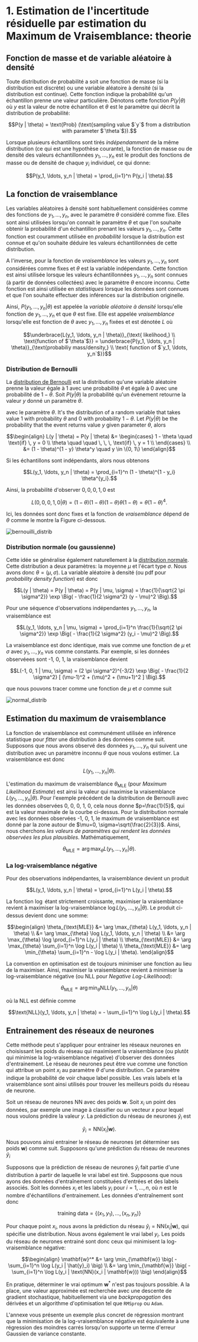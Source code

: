 # 1. Estimation de l'incertitude résiduelle par estimation du Maximum de Vraisemblance: theorie

## Fonction de masse et de variable aléatoire à densité


Toute distribution de probabilité a soit une fonction de masse (si la distribution est discrète) ou une variable aléatoire à densité (si la distribution est continue). Cette fonction indique la probabilité qu'un échantillon prenne une valeur particulière. Dénotons cette fonction $`P(y | \theta)`$ où $`y`$ est la valeur de notre échantillon et $`\theta`$ est le paramètre qui décrit la distribution de probabilité:

```math
P(y | \theta) = \text{Prob} (\text{sampling value $`y`$ from a distribution with parameter $`\theta`$}).
```

Lorsque plusieurs échantillons sont tirés *indépendamment* de la même distribution (ce qui est une hypothèse courante), la fonction de masse ou de densité des valeurs échantillonnées $`y_1, \ldots, y_n`$ est le produit des fonctions de masse ou de densité de chaque $`y_i`$ individuel, ce qui donne:

```math
P(y_1, \ldots, y_n | \theta) = \prod_{i=1}^n P(y_i | \theta).
```


## La fonction de vraisemblance

Les variables aléatoires à densité sont habituellement considérées comme des fonctions de $`y_1, \ldots, y_n`$, avec le paramètre $`\theta`$ considéré comme fixe. Elles sont ainsi utilisées lorsqu'on connait le paramètre $`\theta`$ et que l'on souhaite obtenir la probabilité d'un échantillon prenant les valeurs $`y_1, \ldots, y_n`$. Cette fonction est couramment utilisée en *probabilité* lorsque la distribution est connue et qu'on souhaite déduire les valeurs échantillonnées de cette distribution.

A l'inverse, pour la fonction de *vraisemblance* les valeurs $`y_1, \ldots, y_n`$ sont considérées comme fixes et $`\theta`$ est la variable indépendante. Cette fonction est ainsi utilisée lorsque les valeurs échantillonnées $`y_1, \ldots, y_n`$ sont connues (à partir de données collectées) avec le paramètre $`\theta`$ encore inconnu. Cette fonction est ainsi utilisée en *statistiques* lorsque les données sont connues et que l'on souhaite effectuer des inférences sur la distribution originelle.

Ainsi, $`P(y_1, \ldots, y_n | \theta)`$ est appelée la *variable aléatoire à densité* lorsqu'elle fonction de $`y_1, \ldots, y_n`$ et que $`\theta`$ est fixe. Elle est appelée *vraisemblance* lorsqu'elle est fonction de $`\theta`$ avec $`y_1, \ldots, y_n`$ fixées et est dénotée $`L`$ où

```math
\underbrace{L(y_1, \ldots, y_n | \theta)}_{\text{ likelihood,} \\ \text{function of $`\theta`$}} = \underbrace{P(y_1, \ldots, y_n | \theta)}_{\text{probabiliy mass/density,} \\ \text{ function of $`y_1, \ldots, y_n`$}}
```


### Distribution de Bernoulli

La [distribution de Bernoulli](https://en.wikipedia.org/wiki/Bernoulli_distribution) est la distribution qu'une variable aléatoire prenne la valeur égale à 1 avec une probabilité $`\theta`$ et égale à 0 avec une probabilité de $`1-\theta`$. Soit $`P(y | \theta)`$ la probabilité qu'un événement retourne la valeur $`y`$ donné un paramètre $`\theta`$. 

avec le paramètre $`\theta`$. It's the distribution of a random variable that takes value 1 with probability $`\theta`$ and 0 with probability $`1-\theta`$. Let $`P(y | \theta)`$ be the probability that the event returns value $`y`$ given parameter $`\theta`$, alors

```math
\begin{align}
L(y | \theta) = P(y | \theta) &= \begin{cases}
1 - \theta \quad \text{if} \, y = 0 \\
\theta \quad \quad \, \, \, \text{if} \, y = 1 \\
\end{cases} \\
&= (1 - \theta)^{1 - y} \theta^y \quad y \in \{0, 1\}
\end{align}
```

Si les échantillons sont indépendants, alors nous obtenons
```math
L(y_1, \ldots, y_n | \theta) = \prod_{i=1}^n (1 - \theta)^{1 - y_i} \theta^{y_i}.
```

Ainsi, la probabilité d'observer $`0, 0, 0, 1, 0`$ est

```math
L(0, 0, 0, 1, 0 | \theta) = (1 - \theta)(1 - \theta)(1 - \theta)\theta(1 - \theta) = \theta(1 - \theta)^4.
```

Ici, les données sont donc fixes et la fonction de *vraisemblance* dépend de $`\theta`$ comme le montre la Figure ci-dessous. 

![bernouilli_distrib](figures/bernoulli_likelihood.png)


### Distribution normale (ou gaussienne)

Cette idée se généralise également naturellement à la [distribution normale](https://en.wikipedia.org/wiki/Normal_distribution). Cette distribution a deux paramètres: la moyenne $`\mu`$ et l'écart type $`\sigma`$. Nous avons donc $`\theta = (\mu, \sigma)`$. La variable aléatoire à densité (ou pdf pour *probability density function*) est donc

```math
L(y | \theta) = P(y | \theta) = P(y | \mu, \sigma) = \frac{1}{\sqrt{2 \pi \sigma^2}} \exp \Big( - \frac{1}{2 \sigma^2} (y - \mu)^2 \Big).
```

Pour une séquence d'observations indépendantes $`y_1, \ldots, y_n`$, la vraisemblance est

```math
L(y_1, \ldots, y_n | \mu, \sigma) = \prod_{i=1}^n \frac{1}{\sqrt{2 \pi \sigma^2}} \exp \Big( - \frac{1}{2 \sigma^2} (y_i - \mu)^2 \Big).
```

La vraisemblance est donc identique, mais vue comme une fonction de $`\mu`$ et $`\sigma`$ avec $`y_1, \ldots, y_n`$ vus comme constants. Par exemple, si les données observéees sont -1, 0, 1, la vraisemblance devient 

```math
L(-1, 0, 1 | \mu, \sigma) = (2 \pi \sigma^2)^{-3/2} \exp \Big( - \frac{1}{2 \sigma^2} [ (\mu-1)^2 + (\mu)^2 + (\mu+1)^2 ] \Big).
```

que nous pouvons tracer comme une fonction de $`\mu`$ et $`\sigma`$ comme suit

![normal_distrib](figures/gaussian_likelihood.png)

## Estimation du maximum de vraisemblance

La fonction de vraisemblance est communément utilisée en inférence statistique pour *fitter* une distribution à des données comme suit. Supposons que nous avons observé des données $`y_1, \ldots, y_n`$ qui suivent une distribution avec un paramètre inconnu $`\theta`$ que nous voulons estimer. La vraisemblance est donc

```math
L(y_1, \ldots, y_n | \theta).
```

L'estimation du maximum de vraisemblance $`\theta_{\text{MLE}}`$ (pour *Maximum Likelihood Estimate*) est ainsi la valeur qui maximise la vraisemblance $`L(y_1, \ldots, y_n | \theta)`$. Pour l'exemple précédent de la distribution de Bernoulli avec les données observées 0, 0, 0, 1, 0, cela nous donne $`p=\frac{1}{5}`$, qui est la valeur maximale de la courbe ci-dessus. Pour la distribution normale avec les données observées -1, 0, 1, le maximum de vraisemblance est donné par la zone autour de $`\mu=0, \sigma=\sqrt{\frac{2}{3}}`$. Ainsi, nous cherchons *les valeurs de paramètres qui rendent les données observées les plus plausibles*. Mathématiquement,  

```math
\theta_{\text{MLE}} = \arg \max_{\theta} L(y_1, \ldots, y_n | \theta).
```


### La log-vraisemblance négative


Pour des observations indépendantes, la vraisemblance devient un produit

```math
L(y_1, \ldots, y_n | \theta) = \prod_{i=1}^n L(y_i | \theta).
```

La fonction $`\log`$ étant strictement croissante, maximiser la vraisemblance revient à maximiser la log-vraisemblance $`\log L(y_1, \ldots, y_n | \theta)`$. Le produit ci-dessus devient donc une somme:

```math
\begin{align}
\theta_{\text{MLE}} &= \arg \max_{\theta} L(y_1, \ldots, y_n | \theta) \\
&= \arg \max_{\theta} \log L(y_1, \ldots, y_n | \theta) \\
&= \arg \max_{\theta} \log \prod_{i=1}^n L(y_i | \theta) \\
\theta_{\text{MLE}} &= \arg \max_{\theta} \sum_{i=1}^n \log L(y_i | \theta) \\
\theta_{\text{MLE}} &= \arg \min_{\theta} \sum_{i=1}^n - \log L(y_i | \theta).
\end{align}
```

La convention en optimisation est de toujours minimiser une fonction au lieu de la maximiser. Ainsi, maximiser la vraisemblance revient à minimiser la log-vraisemblance négative (ou NLL pour *Negative Log-Likelihood*):

```math
\theta_{\text{MLE}} = \arg \min_{\theta} \text{NLL}(y_1, \ldots, y_n | \theta)
```

où la NLL est définie comme

```math
\text{NLL}(y_1, \ldots, y_n | \theta) = - \sum_{i=1}^n \log L(y_i | \theta).
```

## Entrainement des réseaux de neurones

Cette méthode peut s'appliquer pour entrainer les réseaux neurones en choisissant les poids du réseau qui maximisent la vraisemblance (ou plutôt qui minimise la log-vraisemblance négative) d'observer des données d'entrainement. Le réseau de neurones peut être vue comme une fonction qui attribue un point $`x_i`$ au paramètre $`\theta`$ d'une distribution. Ce paramètre indique la probabilité de voir chaque label possible. Les vrais labels et la vraisemblance sont ainsi utilisés pour trouver les meilleurs poids du réseau de neurone.

Soit un réseau de neurones $`\text{NN}`$ avec des poids $`\mathbf{w}`$. Soit $`x_i`$ un point des données, par exemple une image à classifier ou un vecteur $`x`$ pour lequel nous voulons prédire la valeur $`y`$. La prédiction du réseau de neurones $`\hat{y}_i`$ est 

```math
\hat{y}_i = \text{NN}(x_i | \mathbf{w}).
```

Nous pouvons ainsi entrainer le réseau de neurones (et déterminer ses poids $`\mathbf{w}`$) comme suit. Supposons qu'une prédiction du réseau de neurones $`\hat{y}_i`$

Supposons que la prédiction de réseau de neurones $`\hat{y}_i`$ fait partie d'une distribution à partir de laquelle le vrai label est tiré. Supposons que nous ayons des données d'entraînement constituées d'entrées et des labels associés. Soit les données $`x_i`$ et les labels $`y_i`$ pour $`i=1, \ldots, n`$, où $`n`$ est le nombre d'échantillons d'entrainement. Les données d'entraînement sont donc

```math
\text{training data} = \{(x_1, y_1), \ldots, (x_n, y_n)\}
```

Pour chaque point $`x_i`$, nous avons la prédiction du réseau $`\hat{y}_i = \text{NN}(x_i | \mathbf{w})`$, qui spécifie une distribution. Nous avons également le vrai label $`y_i`$. Les poids du réseau de neurones entrainé sont donc ceux qui minimisent la log-vraisemblance négative:

```math
\begin{align}
\mathbf{w}^* &= \arg \min_{\mathbf{w}} \big( - \sum_{i=1}^n \log L(y_i | \hat{y}_i) \big) \\
&= \arg \min_{\mathbf{w}} \big( - \sum_{i=1}^n \log L(y_i | \text{NN}(x_i | \mathbf{w})) \big)
\end{align}
```

En pratique, déterminer le vrai optimum $`\mathbf{w}^*`$ n'est pas toujours possible. A la place, une valeur approximée est recherchée avec une descente de gradient stochastique, habituellement via une *backpropagation* des dérivées et un algorithme d'optimisation tel que `RMSprop` ou `Adam`.

L'annexe vous présente un exemple plus concret de régression montrant que la minimisation de la log-vraisemblance négative est équivalente à une régression des moindres carrés lorsqu'on supporte un terme d'erreur Gaussien de variance constante.
